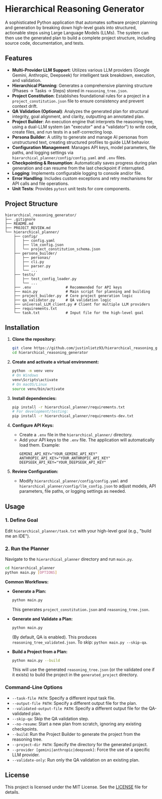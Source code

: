 # Hierarchical Reasoning Generator

A sophisticated Python application that automates software project planning and generation by breaking down high-level goals into structured, actionable steps using Large Language Models (LLMs). The system can then use the generated plan to build a complete project structure, including source code, documentation, and tests.

## Features

-   **Multi-Provider LLM Support**: Utilizes various LLM providers (Google Gemini, Anthropic, Deepseek) for intelligent task breakdown, execution, and validation.
-   **Hierarchical Planning**: Generates a comprehensive planning structure (Phases → Tasks → Steps) stored in `reasoning_tree.json`.
-   **Project Constitution**: Establishes foundational rules for a project in a `project_constitution.json` file to ensure consistency and prevent context drift.
-   **QA Validation (Optional)**: Analyzes the generated plan for structural integrity, goal alignment, and clarity, outputting an annotated plan.
-   **Project Builder**: An execution engine that interprets the reasoning tree, using a dual-LLM system (an "executor" and a "validator") to write code, create files, and run tests in a self-correcting loop.
-   **Persona Builder**: A utility to generate and manage AI personas from unstructured text, creating structured profiles to guide LLM behavior.
-   **Configuration Management**: Manages API keys, model parameters, file paths, and logging settings via `hierarchical_planner/config/config.yaml` and `.env` files.
-   **Checkpointing & Resumption**: Automatically saves progress during plan generation and can resume from the last checkpoint if interrupted.
-   **Logging**: Implements configurable logging to console and/or file.
-   **Error Handling**: Includes custom exceptions and retry mechanisms for API calls and file operations.
-   **Unit Tests**: Provides `pytest` unit tests for core components.

## Project Structure

```
hierarchical_reasoning_generator/
├── .gitignore
├── README.md
├── PROJECT_REVIEW.md
└── hierarchical_planner/
    ├── config/
    │   ├── config.yaml
    │   ├── llm_config.json
    │   └── project_constitution_schema.json
    ├── persona_builder/
    │   ├── personas/
    │   ├── cli.py
    │   ├── parser.py
    │   └── ...
    ├── tests/
    │   ├── test_config_loader.py
    │   └── ...
    ├── .env                # Recommended for API keys
    ├── main.py             # Main script for planning and building
    ├── project_builder.py  # Core project generation logic
    ├── qa_validator.py     # QA validation logic
    ├── universal_LLM_client.py # Client for multiple LLM providers
    ├── requirements.txt
    └── task.txt            # Input file for the high-level goal
```

## Installation

1.  **Clone the repository:**
    ```bash
    git clone https://github.com/justinlietz93/hierarchical_reasoning_generator.git
    cd hierarchical_reasoning_generator
    ```

2.  **Create and activate a virtual environment:**
    ```bash
    python -m venv venv
    # On Windows
    venv\Scripts\activate
    # On macOS/Linux
    source venv/bin/activate
    ```

3.  **Install dependencies:**
    ```bash
    pip install -r hierarchical_planner/requirements.txt
    # For development/testing:
    pip install -r hierarchical_planner/requirements-dev.txt
    ```

4.  **Configure API Keys:**
    *   Create a `.env` file in the `hierarchical_planner/` directory.
    *   Add your API keys to the `.env` file. The application will automatically load them. Example:
        ```dotenv
        GEMINI_API_KEY="YOUR_GEMINI_API_KEY"
        ANTHROPIC_API_KEY="YOUR_ANTHROPIC_API_KEY"
        DEEPSEEK_API_KEY="YOUR_DEEPSEEK_API_KEY"
        ```

5.  **Review Configuration:**
    *   Modify `hierarchical_planner/config/config.yaml` and `hierarchical_planner/config/llm_config.json` to adjust models, API parameters, file paths, or logging settings as needed.

## Usage

### 1. Define Goal
Edit `hierarchical_planner/task.txt` with your high-level goal (e.g., "build me an IDE").

### 2. Run the Planner
Navigate to the `hierarchical_planner` directory and run `main.py`.

```bash
cd hierarchical_planner
python main.py [OPTIONS]
```

**Common Workflows:**

*   **Generate a Plan:**
    ```bash
    python main.py
    ```
    This generates `project_constitution.json` and `reasoning_tree.json`.

*   **Generate and Validate a Plan:**
    ```bash
    python main.py
    ```
    (By default, QA is enabled). This produces `reasoning_tree_validated.json`. To skip: `python main.py --skip-qa`.

*   **Build a Project from a Plan:**
    ```bash
    python main.py --build
    ```
    This will use the generated `reasoning_tree.json` (or the validated one if it exists) to build the project in the `generated_project` directory.

### Command-Line Options

*   `--task-file PATH`: Specify a different input task file.
*   `--output-file PATH`: Specify a different output file for the plan.
*   `--validated-output-file PATH`: Specify a different output file for the QA-validated plan.
*   `--skip-qa`: Skip the QA validation step.
*   `--no-resume`: Start a new plan from scratch, ignoring any existing checkpoints.
*   `--build`: Run the Project Builder to generate the project from the reasoning tree.
*   `--project-dir PATH`: Specify the directory for the generated project.
*   `--provider [gemini|anthropic|deepseek]`: Force the use of a specific LLM provider.
*   `--validate-only`: Run only the QA validation on an existing plan.

## License

This project is licensed under the MIT License. See the [LICENSE](LICENSE) file for details.
